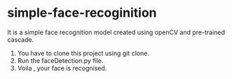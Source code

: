 # simple-face-recoginition
It is a simple face recognition model created using openCV and pre-trained cascade. 
1. You have to clone this project using git clone.
2. Run the faceDetection.py file. 
3. Voila , your face is recognised.
